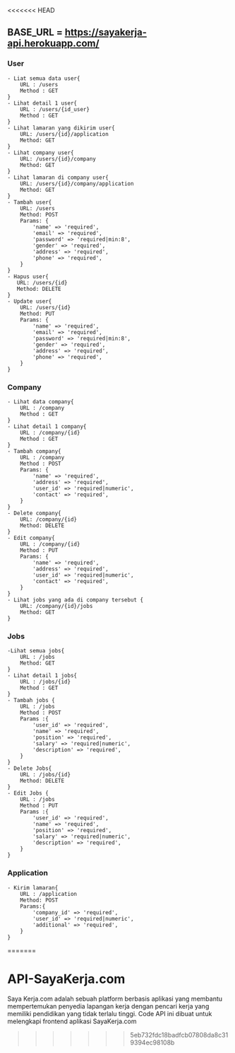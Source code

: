 <<<<<<< HEAD
## BASE_URL = https://sayakerja-api.herokuapp.com/

### User
    - Liat semua data user{
        URL : /users
        Method : GET
    }
    - Lihat detail 1 user{
        URL : /users/{id_user}
        Method : GET
    }
    - Lihat lamaran yang dikirim user{
        URL: /users/{id}/application
        Method: GET
    }
    - Lihat company user{
        URL: /users/{id}/company
        Method: GET
    }
    - Lihat lamaran di company user{
        URL: /users/{id}/company/application
        Method: GET
    }
    - Tambah user{
        URL: /users
        Method: POST
        Params: {
            'name' => 'required',
            'email' => 'required',
            'password' => 'required|min:8',
            'gender' => 'required',
            'address' => 'required',
            'phone' => 'required',
        }
    }
    - Hapus user{
       URL: /users/{id}
       Method: DELETE
    }
    - Update user{
        URL: /users/{id}
        Method: PUT
        Params: {
            'name' => 'required',
            'email' => 'required',
            'password' => 'required|min:8',
            'gender' => 'required',
            'address' => 'required',
            'phone' => 'required',
        }
    }

### Company
    - Lihat data company{
        URL : /company
        Method : GET
    }
    - Lihat detail 1 company{
        URL : /company/{id}
        Method : GET
    }
    - Tambah company{
        URL : /company
        Method : POST
        Params: {
            'name' => 'required',
            'address' => 'required',
            'user_id' => 'required|numeric',
            'contact' => 'required',
        }
    }
    - Delete company{
        URL: /company/{id}
        Method: DELETE
    }
    - Edit company{
        URL : /company/{id}
        Method : PUT
        Params: {
            'name' => 'required',
            'address' => 'required',
            'user_id' => 'required|numeric',
            'contact' => 'required',
        }
    }
    - Lihat jobs yang ada di company tersebut {
        URL: /company/{id}/jobs
        Method: GET
    }

### Jobs
    -Lihat semua jobs{
        URL : /jobs
        Method: GET
    }
    - Lihat detail 1 jobs{
        URL : /jobs/{id}
        Method : GET
    }
    - Tambah jobs {
        URL : /jobs
        Method : POST
        Params :{
            'user_id' => 'required',
            'name' => 'required',
            'position' => 'required',
            'salary' => 'required|numeric',
            'description' => 'required',
        }
    }
    - Delete Jobs{
        URL : /jobs/{id}
        Method: DELETE
    }
    - Edit Jobs {
        URL : /jobs
        Method : PUT
        Params :{
            'user_id' => 'required',
            'name' => 'required',
            'position' => 'required',
            'salary' => 'required|numeric',
            'description' => 'required',
        }
    }


### Application
    - Kirim lamaran{
        URL : /application
        Method: POST
        Params:{
            'company_id' => 'required',
            'user_id' => 'required|numeric',
            'additional' => 'required',
        }
    }
=======
# API-SayaKerja.com
Saya Kerja.com adalah sebuah platform berbasis aplikasi yang membantu mempertemukan penyedia lapangan kerja dengan pencari kerja yang memiliki pendidikan yang tidak terlalu tinggi. 
Code API ini dibuat untuk melengkapi frontend aplikasi SayaKerja.com 
>>>>>>> 5eb732fdc18badfcb07808da8c319394ec98108b
